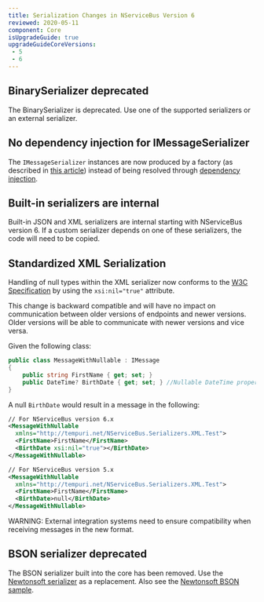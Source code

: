 ```yaml
---
title: Serialization Changes in NServiceBus Version 6
reviewed: 2020-05-11
component: Core
isUpgradeGuide: true
upgradeGuideCoreVersions:
 - 5
 - 6
---
```




## BinarySerializer deprecated

The BinarySerializer is deprecated. Use one of the supported serializers or an external serializer.


## No dependency injection for IMessageSerializer

The `IMessageSerializer` instances are now produced by a factory (as described in [this article](/nservicebus/serialization/custom-serializer.md)) instead of being resolved through [dependency injection](/nservicebus/dependency-injection/).


## Built-in serializers are internal

Built-in JSON and XML serializers are internal starting with NServiceBus version 6. If a custom serializer depends on one of these serializers, the code will need to be copied.


## Standardized XML Serialization

Handling of null types within the XML serializer now conforms to the [W3C Specification](https://www.w3.org/TR/xmlschema-1/#xsi_nil) by using the `xsi:nil="true"` attribute.

This change is backward compatible and will have no impact on communication between older versions of endpoints and newer versions. Older versions will be able to communicate with newer versions and vice versa.

Given the following class:

```cs
public class MessageWithNullable : IMessage
{
    public string FirstName { get; set; }
    public DateTime? BirthDate { get; set; } //Nullable DateTime property
}
```

A null `BirthDate` would result in a message in the following:

```xml
// For NServiceBus version 6.x
<MessageWithNullable 
  xmlns="http://tempuri.net/NServiceBus.Serializers.XML.Test">
  <FirstName>FirstName</FirstName>
  <BirthDate xsi:nil="true"></BirthDate>
</MessageWithNullable>

// For NServiceBus version 5.x
<MessageWithNullable 
  xmlns="http://tempuri.net/NServiceBus.Serializers.XML.Test">
  <FirstName>FirstName</FirstName>
  <BirthDate>null</BirthDate>
</MessageWithNullable>
```

WARNING: External integration systems need to ensure compatibility when receiving messages in the new format.


## BSON serializer deprecated

The BSON serializer built into the core has been removed. Use the [Newtonsoft serializer](/nservicebus/serialization/newtonsoft.md) as a replacement. Also see the [Newtonsoft BSON sample](/samples/serializers/newtonsoft-bson/).
